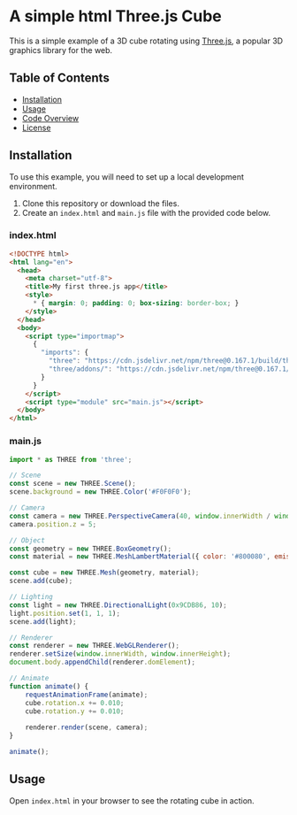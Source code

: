 
# A simple html Three.js Cube

This is a simple example of a 3D cube rotating using [Three.js](https://threejs.org/), a popular 3D graphics library for the web.

## Table of Contents
- [Installation](#installation)
- [Usage](#usage)
- [Code Overview](#code-overview)
- [License](#license)

## Installation

To use this example, you will need to set up a local development environment.

1. Clone this repository or download the files.
2. Create an `index.html` and `main.js` file with the provided code below.

### index.html

```html
<!DOCTYPE html>
<html lang="en">
  <head>
    <meta charset="utf-8">
    <title>My first three.js app</title>
    <style>
      * { margin: 0; padding: 0; box-sizing: border-box; }
    </style>
  </head>
  <body>
    <script type="importmap">
      {
        "imports": {
          "three": "https://cdn.jsdelivr.net/npm/three@0.167.1/build/three.module.js",
          "three/addons/": "https://cdn.jsdelivr.net/npm/three@0.167.1/examples/jsm/"
        }
      }
    </script>
    <script type="module" src="main.js"></script>
  </body>
</html>
```

### main.js

```javascript
import * as THREE from 'three';

// Scene
const scene = new THREE.Scene();
scene.background = new THREE.Color('#F0F0F0');

// Camera
const camera = new THREE.PerspectiveCamera(40, window.innerWidth / window.innerHeight, 0.1, 1000);
camera.position.z = 5;

// Object
const geometry = new THREE.BoxGeometry(); 
const material = new THREE.MeshLambertMaterial({ color: '#800080', emissive: '#4B0082' });

const cube = new THREE.Mesh(geometry, material);
scene.add(cube);

// Lighting
const light = new THREE.DirectionalLight(0x9CDB86, 10);
light.position.set(1, 1, 1);
scene.add(light);

// Renderer
const renderer = new THREE.WebGLRenderer();
renderer.setSize(window.innerWidth, window.innerHeight); 
document.body.appendChild(renderer.domElement);

// Animate
function animate() {
    requestAnimationFrame(animate);
    cube.rotation.x += 0.010;
    cube.rotation.y += 0.010;
    
    renderer.render(scene, camera);
}

animate();
```

## Usage

Open `index.html` in your browser to see the rotating cube in action.

